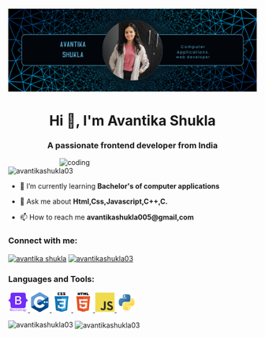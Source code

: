 ![logo](https://github.com/AvantikaShukla03/AvantikaShukla03/blob/main/hello.png)
<h1 align="center">Hi 👋, I'm Avantika Shukla</h1>
<h3 align="center">A passionate frontend developer from India</h3>
<img align="right" alt="coding" width="400" src="https://cdn.dribbble.com/users/1857592/screenshots/3848396/character-typing.gif">
<p align="left"> <img src="https://komarev.com/ghpvc/?username=avantikashukla03&label=Profile%20views&color=0e75b6&style=flat" alt="avantikashukla03" /> </p>

- 🌱 I’m currently learning **Bachelor's of computer applications**

- 💬 Ask me about **Html,Css,Javascript,C++,C.**

- 📫 How to reach me **avantikashukla005@gmail,com**

<h3 align="left">Connect with me:</h3>
<p align="left">
<a href="https://linkedin.com/in/avantika shukla" target="blank"><img align="center" src="https://raw.githubusercontent.com/rahuldkjain/github-profile-readme-generator/master/src/images/icons/Social/linked-in-alt.svg" alt="avantika shukla" height="30" width="40" /></a>
<a href="https://instagram.com/avantikashukla03" target="blank"><img align="center" src="https://raw.githubusercontent.com/rahuldkjain/github-profile-readme-generator/master/src/images/icons/Social/instagram.svg" alt="avantikashukla03" height="30" width="40" /></a>
</p>

<h3 align="left">Languages and Tools:</h3>
<p align="left"> <a href="https://getbootstrap.com" target="_blank" rel="noreferrer"> <img src="https://raw.githubusercontent.com/devicons/devicon/master/icons/bootstrap/bootstrap-plain-wordmark.svg" alt="bootstrap" width="40" height="40"/> </a> <a href="https://www.w3schools.com/cpp/" target="_blank" rel="noreferrer"> <img src="https://raw.githubusercontent.com/devicons/devicon/master/icons/cplusplus/cplusplus-original.svg" alt="cplusplus" width="40" height="40"/> </a> <a href="https://www.w3schools.com/css/" target="_blank" rel="noreferrer"> <img src="https://raw.githubusercontent.com/devicons/devicon/master/icons/css3/css3-original-wordmark.svg" alt="css3" width="40" height="40"/> </a> <a href="https://www.w3.org/html/" target="_blank" rel="noreferrer"> <img src="https://raw.githubusercontent.com/devicons/devicon/master/icons/html5/html5-original-wordmark.svg" alt="html5" width="40" height="40"/> </a> <a href="https://developer.mozilla.org/en-US/docs/Web/JavaScript" target="_blank" rel="noreferrer"> <img src="https://raw.githubusercontent.com/devicons/devicon/master/icons/javascript/javascript-original.svg" alt="javascript" width="40" height="40"/> </a> <a href="https://www.python.org" target="_blank" rel="noreferrer"> <img src="https://raw.githubusercontent.com/devicons/devicon/master/icons/python/python-original.svg" alt="python" width="40" height="40"/> </a> </p>

<p><img align="left" src="https://github-readme-stats.vercel.app/api/top-langs?username=avantikashukla03&show_icons=true&locale=en&layout=compact" alt="avantikashukla03" /></p>

<p>&nbsp;<img align="center" src="https://github-readme-stats.vercel.app/api?username=avantikashukla03&show_icons=true&locale=en" alt="avantikashukla03" /></p>


<!--
**AvantikaShukla03/AvantikaShukla03** is a ✨ _special_ ✨ repository because its `README.md` (this file) appears on your GitHub profile.

Here are some ideas to get you started:

- 🔭 I’m currently working on ...
- 🌱 I’m currently learning ...
- 👯 I’m looking to collaborate on ...
- 🤔 I’m looking for help with ...
- 💬 Ask me about ...
- 📫 How to reach me: ...
- 😄 Pronouns: ...
- ⚡ Fun fact: ...
-->
